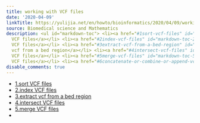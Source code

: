 ```yaml
---
title: working with VCF files
date: '2020-04-09'
linkTitle: https://yulijia.net/en/howto/bioinformatics/2020/04/09/working-with-VCF-files.html
source: Biomedical science and Mathematics
description: <ul id="markdown-toc"> <li><a href="#1sort-vcf-files" id="markdown-toc-1sort-vcf-files">1.sort
  VCF files</a></li> <li><a href="#2index-vcf-files" id="markdown-toc-2index-vcf-files">2.index
  VCF files</a></li> <li><a href="#3extract-vcf-from-a-bed-region" id="markdown-toc-3extract-vcf-from-a-bed-region">3.extract
  vcf from a bed region</a></li> <li><a href="#4intersect-vcf-files" id="markdown-toc-4intersect-vcf-files">4.intersect
  VCF files</a></li> <li><a href="#5merge-vcf-files" id="markdown-toc-5merge-vcf-files">5.merge
  VCF files</a></li> <li><a href="#6concatenate-or-combine-or-append-vcf-file ...
disable_comments: true
---
```

<ul id="markdown-toc"> <li><a href="#1sort-vcf-files" id="markdown-toc-1sort-vcf-files">1.sort VCF files</a></li> <li><a href="#2index-vcf-files" id="markdown-toc-2index-vcf-files">2.index VCF files</a></li> <li><a href="#3extract-vcf-from-a-bed-region" id="markdown-toc-3extract-vcf-from-a-bed-region">3.extract vcf from a bed region</a></li> <li><a href="#4intersect-vcf-files" id="markdown-toc-4intersect-vcf-files">4.intersect VCF files</a></li> <li><a href="#5merge-vcf-files" id="markdown-toc-5merge-vcf-files">5.merge VCF files</a></li> <li><a href="#6concatenate-or-combine-or-append-vcf-file ...